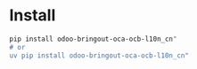 # Install

```bash
pip install odoo-bringout-oca-ocb-l10n_cn"
# or
uv pip install odoo-bringout-oca-ocb-l10n_cn"
```
